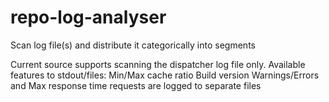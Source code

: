 # repo-log-analyser
Scan log file(s) and distribute it categorically into segments

Current source supports scanning the dispatcher log file only. 
Available features to stdout/files:
  Min/Max cache ratio
  Build version
  Warnings/Errors and Max response time requests are logged to separate files
  
